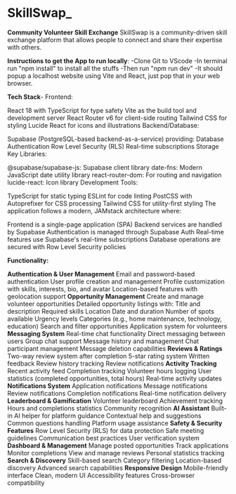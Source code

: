 # SkillSwap_

**Community Volunteer Skill Exchange**
SkillSwap is a community-driven skill exchange platform that allows people to connect and share their expertise with others. 

**Instructions to get the App to run locally**:
-Clone Git to VScode
-In terminal run "npm install" to install all the stuffs
-Then run "npm run dev" 
-It should popup a localhost website using Vite and React, just pop that in your web browser.

**Tech Stack**-
Frontend:

React 18 with TypeScript for type safety
Vite as the build tool and development server
React Router v6 for client-side routing
Tailwind CSS for styling
Lucide React for icons and illustrations
Backend/Database:

Supabase (PostgreSQL-based backend-as-a-service) providing:
Database
Authentication
Row Level Security (RLS)
Real-time subscriptions
Storage
Key Libraries:

@supabase/supabase-js: Supabase client library
date-fns: Modern JavaScript date utility library
react-router-dom: For routing and navigation
lucide-react: Icon library
Development Tools:

TypeScript for static typing
ESLint for code linting
PostCSS with Autoprefixer for CSS processing
Tailwind CSS for utility-first styling
The application follows a modern, JAMstack architecture where:

Frontend is a single-page application (SPA)
Backend services are handled by Supabase
Authentication is managed through Supabase Auth
Real-time features use Supabase's real-time subscriptions
Database operations are secured with Row Level Security policies


**Functionality:**

**Authentication & User Management**
Email and password-based authentication
User profile creation and management
Profile customization with skills, interests, bio, and avatar
Location-based features with geolocation support
**Opportunity Management**
Create and manage volunteer opportunities
Detailed opportunity listings with:
Title and description
Required skills
Location
Date and duration
Number of spots available
Urgency levels
Categories (e.g., home maintenance, technology, education)
Search and filter opportunities
Application system for volunteers
**Messaging System**
Real-time chat functionality
Direct messaging between users
Group chat support
Message history and management
Chat participant management
Message deletion capabilities
**Reviews & Ratings**
Two-way review system after completion
5-star rating system
Written feedback
Review history tracking
Review notifications
**Activity Tracking**
Recent activity feed
Completion tracking
Volunteer hours logging
User statistics (completed opportunities, total hours)
Real-time activity updates
**Notifications System**
Application notifications
Message notifications
Review notifications
Completion notifications
Real-time notification delivery
**Leaderboard & Gamification**
Volunteer leaderboard
Achievement tracking
Hours and completions statistics
Community recognition
**AI Assistant**
Built-in AI helper for platform guidance
Contextual help and suggestions
Common questions handling
Platform usage assistance
**Safety & Security Features**
Row Level Security (RLS) for data protection
Safe meeting guidelines
Communication best practices
User verification system
**Dashboard & Management**
Manage posted opportunities
Track applications
Monitor completions
View and manage reviews
Personal statistics tracking
**Search & Discovery**
Skill-based search
Category filtering
Location-based discovery
Advanced search capabilities
**Responsive Design**
Mobile-friendly interface
Clean, modern UI
Accessibility features
Cross-browser compatibility
